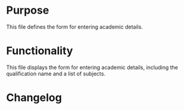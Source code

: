 # Purpose

This file defines the form for entering academic details.

# Functionality

This file displays the form for entering academic details, including the qualification name and a list of subjects.

# Changelog

